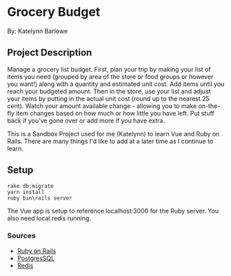 Grocery Budget 
========================
By: Katelynn Barlowe

## Project Description
Manage a grocery list budget. First, plan your trip by making your list of items you need (grouped by area of the store or food groups or however you want!) along with a quantity and estimated unit cost. Add items until you reach your budgeted amount. Then in the store, use your list and adjust your items by putting in the actual unit cost (round up to the nearest 25 cent). Watch your amount available change - allowing you to make on-the-fly item changes based on how much or how little you have left. Put stuff back if you've gone over or add more if you have extra. 

This is a Sandbox Project used for me (Katelynn) to learn Vue and Ruby on Rails. There are many things I'd like to add at a later time as I continue to learn. 

## Setup
```
rake db:migrate
yarn install
ruby bin\rails server
```
The Vue app is setup to reference localhost:3000 for the Ruby server. You also need local redis running.

### Sources
+ [Ruby on Rails](https://rubyonrails.org/)
+ [PostgresSQL](https://www.postgresql.org/)
+ [Redis](https://redis.io/)